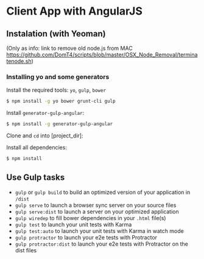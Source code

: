 # Client App with AngularJS



## Instalation (with Yeoman)
(Only as info: link to remove old node.js from MAC https://github.com/DomT4/scripts/blob/master/OSX_Node_Removal/terminatenode.sh)
### Installing yo and some generators
Install the required tools: `yo`, `gulp`, `bower`
```bash
$ npm install -g yo bower grunt-cli gulp
```

Install `generator-gulp-angular`:
```bash
$ npm install -g generator-gulp-angular
```

Clone and `cd` into [project_dir]:

Install all dependencies:

```bash
$ npm install
```

## Use Gulp tasks

* `gulp` or `gulp build` to build an optimized version of your application in `/dist`
* `gulp serve` to launch a browser sync server on your source files
* `gulp serve:dist` to launch a server on your optimized application
* `gulp wiredep` to fill bower dependencies in your `.html` file(s)
* `gulp test` to launch your unit tests with Karma
* `gulp test:auto` to launch your unit tests with Karma in watch mode
* `gulp protractor` to launch your e2e tests with Protractor
* `gulp protractor:dist` to launch your e2e tests with Protractor on the dist files
